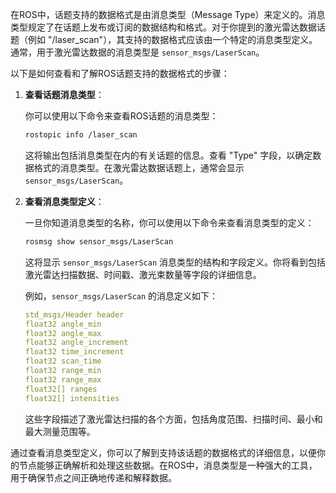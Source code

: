 
在ROS中，话题支持的数据格式是由消息类型（Message Type）来定义的。消息类型规定了在话题上发布或订阅的数据结构和格式。对于你提到的激光雷达数据话题（例如 "/laser_scan"），其支持的数据格式应该由一个特定的消息类型定义。通常，用于激光雷达数据的消息类型是 `sensor_msgs/LaserScan`。

以下是如何查看和了解ROS话题支持的数据格式的步骤：

1. **查看话题消息类型**：

   你可以使用以下命令来查看ROS话题的消息类型：

   ```bash
   rostopic info /laser_scan
   ```

   这将输出包括消息类型在内的有关话题的信息。查看 "Type" 字段，以确定数据格式的消息类型。在激光雷达数据话题上，通常会显示 `sensor_msgs/LaserScan`。

2. **查看消息类型定义**：

   一旦你知道消息类型的名称，你可以使用以下命令来查看消息类型的定义：

   ```bash
   rosmsg show sensor_msgs/LaserScan
   ```

   这将显示 `sensor_msgs/LaserScan` 消息类型的结构和字段定义。你将看到包括激光雷达扫描数据、时间戳、激光束数量等字段的详细信息。

   例如，`sensor_msgs/LaserScan` 的消息定义如下：

   ```yaml
   std_msgs/Header header
   float32 angle_min
   float32 angle_max
   float32 angle_increment
   float32 time_increment
   float32 scan_time
   float32 range_min
   float32 range_max
   float32[] ranges
   float32[] intensities
   ```

   这些字段描述了激光雷达扫描的各个方面，包括角度范围、扫描时间、最小和最大测量范围等。

通过查看消息类型定义，你可以了解到支持该话题的数据格式的详细信息，以便你的节点能够正确解析和处理这些数据。在ROS中，消息类型是一种强大的工具，用于确保节点之间正确地传递和解释数据。